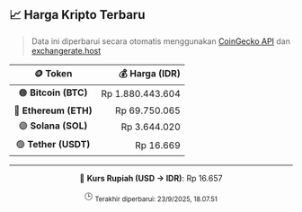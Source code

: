 

<!-- HARGA_KRIPTO -->
## 📈 Harga Kripto Terbaru

> Data ini diperbarui secara otomatis menggunakan [CoinGecko API](https://www.coingecko.com/) dan [exchangerate.host](https://exchangerate.host/)

<div align="center">

| 🪙 Token | 💰 Harga (IDR) |
|:------:|---------------:|
| 🟠 **Bitcoin (BTC)**   | Rp 1.880.443.604 |
| 🔵 **Ethereum (ETH)**  | Rp 69.750.065 |
| 🟣 **Solana (SOL)**    | Rp 3.644.020 |
| 🟢 **Tether (USDT)**   | Rp 16.669 |

---

💱 **Kurs Rupiah (USD → IDR)**: Rp 16.657

🕒 <sub>Terakhir diperbarui: 23/9/2025, 18.07.51</sub>

</div>
<!-- /HARGA_KRIPTO -->